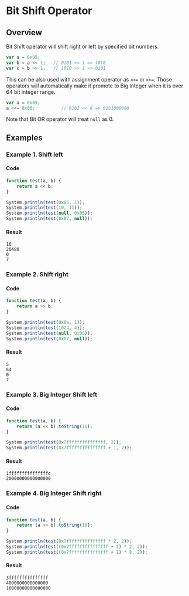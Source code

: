 # Bit Shift Operator

## Overview

Bit Shift operator will shift right or left by specified bit numbers.

```javascript
var a = 0x05;
var b = a << 1;   // 0101 << 1 => 1010
var c = b >> 1;   // 1010 >> 1 => 0101
```

This can be also used with assignment operator as `<<=` or `>>=`.
Those operators will automatically make it promote to Big Integer when it is over 64 bit integer range.

```javascript
var a = 0x05;
a <<= 0x06;          // 0101 << 6 => 0101000000
```

Note that Bit OR operator will treat `null` as 0.

## Examples

### Example 1. Shift left

#### Code

```javascript
function test(a, b) {
    return a << b;
}

System.println(test(0x05, 1));
System.println(test(10, 11));
System.println(test(null, 0x05));
System.println(test(0x07, null));
```

#### Result

```
10
20480
0
7
```

### Example 2. Shift right

#### Code

```javascript
function test(a, b) {
    return a >> b;
}

System.println(test(0x0a, 1));
System.println(test(1024, 4));
System.println(test(null, 0x05));
System.println(test(0x07, null));
```

#### Result

```
5
64
0
7
```

### Example 3. Big Integer Shift left

#### Code

```javascript
function test(a, b) {
    return (a << b).toString(16);
}

System.println(test(0x7fffffffffffffff, 2));
System.println(test(0x7fffffffffffffff + 1, 2));
```

#### Result

```
1fffffffffffffffc
20000000000000000
```

### Example 4. Big Integer Shift right

#### Code

```javascript
function test(a, b) {
    return (a >> b).toString(16);
}

System.println(test(0x7fffffffffffffff * 2, 2));
System.println(test((0x7fffffffffffffff + 1) * 2, 2));
System.println(test((0x7fffffffffffffff + 1) * 8, 2));
```

#### Result

```
3fffffffffffffff
4000000000000000
10000000000000000
```
